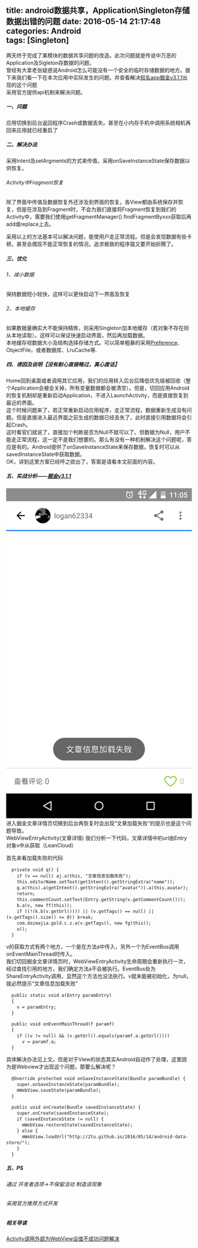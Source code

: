title: android数据共享，Application\Singleton存储数据出错的问题
date: 2016-05-14 21:17:48  
categories: Android  
tags: [Singleton]
---
两天终于完成了某模块的数据共享问题的改造。此次问题就是传说中万恶的Application及Sigleton存数据的问题。   
曾经有大拿老张疑惑说Android怎么可能没有一个安全的临时存储数据的地方。接下来我们看一下在本次应用中实际发生的问题。并查看解决[知名app掘金v3.1.1](http://gold.xitu.io/app)出现的这个问题  
采用官方提供api机制来解决问题。

##### 一、问题  
应用切换到后台返回程序Crash或数据丢失。甚至在小内存手机中调用系统相机再回来应用就已经重启了
   
##### 二、解决办法
采用Intent及setArgments的方式来传值，采用onSaveInstanceState保存数据以供恢复。
###### Activity中Fragment恢复
<!--more-->
除了界面中传值及数据恢复外还涉及到界面的恢复。各View都由系统保存并恢复，但是在涉及到Fragment时，不会为我们直接将Fragment恢复到我们的Activity中，需要我们使用getFragmentManager().findFragmentByxxx获取后再add或replace上去。  

采用以上的方法基本可以解决问题，能使用户走正常流程。但是会发现数据有些卡顿，甚至会偶现不能正常恢复的情况。追求极致的程序猿又要开始折腾了。

##### 三、优化
###### 1、减小数据
保持数据短小轻快，这样可以更快启动下一界面及恢复
###### 2、本地缓存
如果数据量确实大不能保持精练，则采用Singleton加本地缓存（若对象不存在则从本地读取）。这样可以保证快速启动界面，然后再加载数据。  
本地缓存视数据大小及结构选择存储方式。可以简单粗暴的采用[Preference](https://github.com/2tu/fit)、ObjectFile，或者数据库、LruCache等.

##### 四、诱因及说明【没有耐心直接略过，真心废话】
Home回到桌面或者调用其它应用，我们的应用转入后台后降低优先级被回收（整个Application会被会关掉，所有变量数据都会被清空）。但是，切回应用Android的恢复机制却是重新启动Application，不进入LaunchActivity，而是直接恢复到最近的界面。  
这个时候问题来了，若正常重新启动应用程序，走正常流程，数据重新生成没有问题。但是直接进入最近界面之前生成的数据已经丢失了，此时直接引用数据将会引起Crash。  
这时看官们就说了，直接加个判断是否为Null不就可以了。但数据为Null，用户不能走正常流程，这一定不是我们想要的。那么有没有一种机制解决这个问题呢，答应是有的。Android提供了onSaveInstanceState来保存数据，恢复时可以从savedInstanceState中获取数据。  
 OK，讲到这里方案已经呼之欲出了，答案是请看本文前面的内容。   
 

##### 五、实战分析——[掘金v3.1.1](http://gold.xitu.io/app)
![文章详情](/css/images/20160514_onSaveInstanceState_xitu_error.webp)  
进入掘金文章详情页切换到后台再恢复时会出现“文章加载失败”的提示也是这个问题导致。  
WebViewEntryActivity(文章详情)
我们分析一下代码，文章详情中的url由Entry对象v中从获取（LeanCloud）  

首先来看加载失败的代码

```
  private void q() {
    if (v == null) aj.a(this, "文章信息加载失败");
    this.editorName.setText(getIntent().getStringExtra("name"));
    g.a(this).a(getIntent().getStringExtra("avatar")).a(this.avatar);
    return;
    this.commentCount.setText(Entry.getString(v.getCommentCount()));
    b.a(v, new ff(this));
    if ((!(k.b(v.getUrl()))) || (v.getTags() == null) || (v.getTags().size() <= 0)) break;
    com.daimajia.gold.c.z.a(v.getTags(), new fg(this));
    u();
  }
```

v的获取方式有两个地方，一个是在方法a中传入，另外一个为EventBus调用onEventMainThread时传入。  
我们切回掘金文章详情页时，WebViewEntryActivity生命周期会重新执行一次，经过查找引用的地方，我们确定方法a不会被执行。EventBus处为ShareEntryActivity调用，显然这个方法也没法执行。v就未能被初始化，为null，就必然提示“文章信息加载失败”

```
  public static void a(Entry paramEntry)
  {
    v = paramEntry;
  }
```

```
  public void onEventMainThread(f paramf)
  {
    if ((v != null) && (v.getUrl().equals(paramf.a.getUrl())))
      v = paramf.a;
  }
```

具体解决办法见上文。但是对于View的状态其实Android自动作了处理，这里因为是Webview才出现这个问题，那要么解决呢？

```
  @Override protected void onSaveInstanceState(Bundle paramBundle) {
    super.onSaveInstanceState(paramBundle);
    mWebView.saveState(paramBundle);
  }
```

```
  public void onCreate(Bundle savedInstanceState) {
    super.onCreate(savedInstanceState);
    if (savedInstanceState != null) {
      mWebView.restoreState(savedInstanceState);
    } else {
      mWebView.loadUrl("http://2tu.github.io/2016/05/14/android-data-store/");
    }
  }
```

##### 五、PS
###### 通过 开发者选项->不保留活动 制造该现象
###### 采用官方推荐方式开发



##### 相关导读  
[Activity调用外部为WebView设值不成功问题解决](/2017/12/15/WebView-RestoreInstance-onActivityForResult-not-work/)
